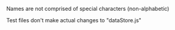 Names are not comprised of special characters (non-alphabetic)

Test files don't make actual changes to "dataStore.js"